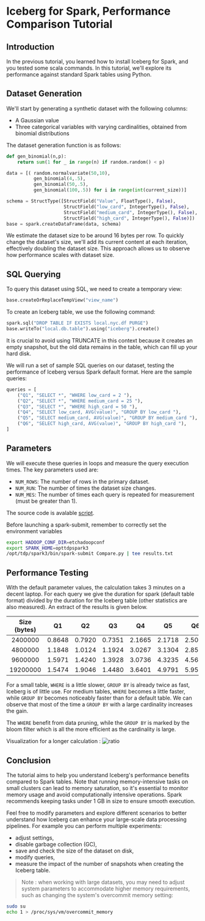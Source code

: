 # Iceberg for Spark, Performance Comparison Tutorial

## Introduction
In the previous tutorial, you learned how to install Iceberg for Spark, and you tested some scala commands. In this tutorial, we'll explore its performance against standard Spark tables using Python. 

## Dataset Generation
We'll start by generating a synthetic dataset with the following columns:
- A Gaussian value
- Three categorical variables with varying cardinalities, obtained from binomial distributions

The dataset generation function is as follows:

```python
def gen_binomial(n,p):
    return sum(1 for _ in range(n) if random.random() < p)

data = [( random.normalvariate(50,10),
          gen_binomial(4,.5),
		  gen_binomial(50,.5),
		  gen_binomial(100,.5)) for i in range(int(current_size))]

schema = StructType([StructField("Value", FloatType(), False),
                     StructField("low_card", IntegerType(), False),
					 StructField("medium_card", IntegerType(), False),
					 StructField("high_card", IntegerType(), False)])
base = spark.createDataFrame(data, schema)
```

We estimate the dataset size to be around 16 bytes per row. To quickly change the dataset's size, we'll add its current content at each iteration, effectively doubling the dataset size. This approach allows us to observe how performance scales with dataset size.

## SQL Querying
To query this dataset using SQL, we need to create a temporary view:

```python
base.createOrReplaceTempView("view_name")
```

To create an Iceberg table, we use the following command:

```python
spark.sql("DROP TABLE IF EXISTS local.nyc.df PURGE")
base.writeTo("local.db.table").using("iceberg").create()
```
It is crucial to avoid using TRUNCATE in this context because it creates an empty snapshot, but the old data remains in the table, which can fill up your hard disk.

We will run a set of sample SQL queries on our dataset, testing the performance of Iceberg versus Spark default format. Here are the sample queries:

```python
queries = [
    ("Q1", "SELECT *", "WHERE low_card = 2 "),
    ("Q2", "SELECT *", "WHERE medium_card = 25 "),
    ("Q3", "SELECT *", "WHERE high_card = 50 "),
    ("Q4", "SELECT low_card, AVG(value)", "GROUP BY low_card "),
    ("Q5", "SELECT medium_card, AVG(value)", "GROUP BY medium_card "),
    ("Q6", "SELECT high_card, AVG(value)", "GROUP BY high_card "),
]
```

## Parameters
We will execute these queries in loops and measure the query execution times. The key parameters used are:
- `NUM_ROWS`: The number of rows in the primary dataset.
- `NUM_RUN`: The number of times the dataset size changes.
- `NUM_MES`: The number of times each query is repeated for measurement (must be greater than 1).

The source code is avalable [script]([here](https://github.com/Parreirac/yellow_taxi_iceberg/blob/main/Compare.py)).


Before launching a spark-submit, remember to correctly set the environment variables 
```bash
export HADOOP_CONF_DIR=etchadoopconf
export SPARK_HOME=opttdpspark3
/opt/tdp/spark3/bin/spark-submit Compare.py | tee results.txt
```

## Performance Testing

With the default parameter values, the calculation takes 3 minutes on a decent laptop. For each query we give the duration for spark (default table format) divided by the duration for the Iceberg table (other statistics are also measured). An extract of the results is given below.




| Size (bytes) | Q1 | Q2 | Q3 | Q4  | Q5 | Q6  |
|:-:|:-:|:-:|:-:|:-:|:-:|:-:|
|2400000 |0.8648 |0.7920|0.7351|2.1665|2.1718 | 2.5051
4800000 | 1.1848 |1.0124|1.1924|3.0267 |3.1304|2.8520
9600000 | 1.5971 |1.4240|1.3928|3.0736 |4.3235|4.5640
19200000 |1.5474 |1.9046|1.4480|3.6401 |4.9791 |5.9599

For a small table, `WHERE` is a little slower, `GROUP BY` is already twice as fast, Iceberg is of little use.
For medium tables, `WHERE` becomes a little faster, while `GROUP BY` becomes noticeably faster than for a default table.
We can observe that most of the time a `GROUP BY` with a large cardinality increases the gain.

The `WHERE` benefit from data pruning, while the `GROUP BY` is marked by the bloom filter which is all the more efficient as the cardinality is large.

Visualization for a longer calculation :
![ratio](https://github.com/Parreirac/yellow_taxi_iceberg/assets/108088065/3f281619-f036-4948-a0b8-1fb1fe5a6094)

## Conclusion
The tutorial aims to help you understand Iceberg's performance benefits compared to Spark tables. Note that running memory-intensive tasks on small clusters can lead to memory saturation, so it's essential to monitor memory usage and avoid computationally intensive operations. Spark recommends keeping tasks under 1 GB in size to ensure smooth execution.

Feel free to modify parameters and explore different scenarios to better understand how Iceberg can enhance your large-scale data processing pipelines. For example you can perform multiple experiments: 
* adjust settings, 
* disable garbage collection (GC), 
* save and check the size of the dataset on disk, 
* modify queries,
* measure the impact of the number of snapshots when creating the Iceberg table.
> Note : when working with large datasets, you may need to adjust system parameters to accommodate higher memory requirements, such as changing the system's overcommit memory setting:
```bash
sudo su
echo 1 > /proc/sys/vm/overcommit_memory
```




